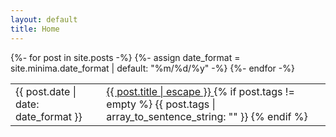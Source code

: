 ```yaml
---
layout: default
title: Home
---
```


<table class="table table-sm table-fit">
<tbody>
{%- for post in site.posts -%}
<tr>
  {%- assign date_format = site.minima.date_format | default: "%m/%d/%y" -%}
  <td><span class="post-meta">{{ post.date | date: date_format }}</span></td>
  <td>
    <a class="post-link" href="{{ post.url | relative_url }}">
      {{ post.title | escape }}
    </a>
    {% if post.tags != empty %}
        <span class="badge badge-warning text-wrap text-left">
            {{ post.tags | array_to_sentence_string: "" }}
        </span>
    {% endif %}
  </td>
</tr>
{%- endfor -%}
</tbody>
</table>